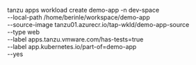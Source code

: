 tanzu apps workload create demo-app -n dev-space \
--local-path /home/berinle/workspace/demo-app \
--source-image tanzu01.azurecr.io/tap-wkld/demo-app-source \
--type web \
--label apps.tanzu.vmware.com/has-tests=true \
--label app.kubernetes.io/part-of=demo-app \
--yes